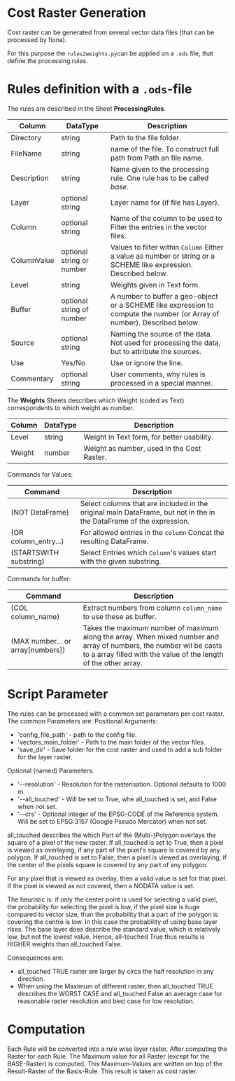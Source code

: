 # Cost Raster Generation
Cost raster can be generated from several vector data files (that can be processed by fiona).

For this purpose the `rules2weights.py`can be applied on a `.ods` file, that define the processing rules.

# Rules definition with a `.ods`-file
The rules are described in the Sheet **ProcessingRules**.

| Column      | DataType                   | Description                                                                                                              |
|-------------|----------------------------|--------------------------------------------------------------------------------------------------------------------------|
| Directory   | string                     | Path to the file folder.                                                                                                 |
| FileName    | string                     | name of the file. To construct full path from Path an file name.                                                         |
| Description | string                     | Name given to the processing rule. One rule has to be called *base*.                                                     |
| Layer       | optional string            | Layer name for (if file has Layer).                                                                                      |
| Column      | optional string            | Name of the column to be used to Filter the entries in the vector files.                                                 |
| ColumnValue | optional string or  number | Values to filter within `Column` Either a value as number or string or a SCHEME like expression. Described below.        |
| Level       | string                     | Weights given in Text form.                                                                                              |
| Buffer      | optional string of number  | A number to buffer a geo-object or a SCHEME like expression to compute the number (or Array of number). Described below. |
| Source      | optional string            | Naming the source of the data. Not used for processing the data, but to attribute the sources.                           |
| Use         | Yes/No                     | Use or ignore the line.                                                                                                  |
| Commentary  | optional string            | User comments, why rules is processed in a special manner.                                                               |


The **Weights** Sheets describes which Weight (coded as Text) correspondents to which weight as number.

| Column  | DataType | Description                                |
|---------|----------|--------------------------------------------|
| Level   | string   | Weight in Text form, for better usability. |
| Weight  | number   | Weight as number, used In the Cost Raster. |

Commands for Values:

| Command                | Description                                                                                                         |
|------------------------|---------------------------------------------------------------------------------------------------------------------|
| (NOT DataFrame)        | Select columns that are included in the original main DataFrame, but not in the in the DataFrame of the expression. |
| (OR column_entry...)   | For allowed entries in the `column` Concat the resulting DataFrame.                                                 |
| (STARTSWITH substring) | Select Entries which `Column`'s values start with the given substring.                                              |

Commands for buffer:

| Command                           | Description                                                                                                                                                                             |
|-----------------------------------|-----------------------------------------------------------------------------------------------------------------------------------------------------------------------------------------|
| (COL column_name)                 | Extract numbers from column `column_name` to use these as buffer.                                                                                                                       |
| (MAX number... or array[numbers]) | Takes the maximum number of maximum along the array. When mixed number and array of numbers, the number wil be casts to a array filled with the value of the length of the other array. | 

# Script Parameter
The rules can be processed with a common set parameters per cost raster. The common Parameters are:
Positional Arguments:
* 'config_file_path' - path to the config file.
* 'vectors_main_folder' - Path to the main folder of the vector files.
* 'save_dir'  - Save folder for the cost raster and used to add a sub folder for the layer raster.

Optional (named) Parameters:
* '--resolution' - Resolution for the rasterisation. Optional defaults to 1000 m.
* '--all_touched' - Will be set to True, whe all_touched is set, and False when not set.
* '--crs' - Optional integer of the EPSG-CODE of the Reference system. Will be set to EPSG:3157  (Google Pseudo Mercator) when not set.

all_touched describes the which Part of the (Multi-)Polygon overlays the square of a pixel of the new raster.
If all_touched is set to True, then a pixel is viewed as overlaying, if any part of the pixel's square is covered by any polygon.
If all_touched is set to False, then a pixel is viewed as overlaying, if the center of the pixels square is covered by any part of any polygon.

For any pixel that is viewed as overlay, then a valid value is set for that pixel. If the pixel is viewed as not covered,
then a NODATA value is set.

The heuristic is: if only the center point is used for selecting a valid pixel, 
the probability for selecting the pixel is low, if the pixel size is huge compared to vector size, than the probability
that a part of the polygon is covering the centre is low. In this case the probability of using base layer rises.
The base layer does describe the standard value, which is relatively low, but not the lowest value. Hence, all-touched
True thus results is HIGHER weights than all_touched False.

Consequences are:
* all_touched TRUE raster are larger by circa the half resolution in any direction.
* When using the Maximum of different raster, then all_touched TRUE describes the WORST CASE and all_touched False an average case for reasonable raster resolution and best case for low resolution.


# Computation
Each Rule will be converted into a rule wise layer raster. After computing the Raster for each Rule. The Maximum value for all Raster (except for the BASE-Raster) is computed.
This Maximum-Values are written on top of the Result-Raster of the Basis-Rule. This result is taken as cost raster.

